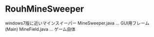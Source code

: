 # RouhMineSweeper

windows7版に近いマインスイーパー
MineSweeper.java ... GUI用フレーム(Main)
MineField.java ... ゲーム自体
